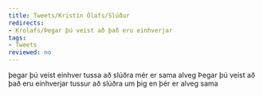 ```yaml
---
title: Tweets/Kristín Ólafs/Slúður
redirects:
- Krolafs/Þegar þú veist að það eru einhverjar
tags:
- Tweets
reviewed: no
---
```

<vocabulary>
þegar
þú veist
einhver
tussa
að slúðra
mér er sama
alveg
</vocabulary>
<Tweet
data-translate="true"audio="FoRe.mp3"
photo1="Tweet-krolafs-qvk4l4.jpg"
photo2="Tweet-krolafs-1g6gtyg.jpg"
id="839796729511804928"
date="1489058117000"
favorites="132"
user_name="Kristín Ólafsdóttir"
handle="krolafs"
user_picture="Tweet-krolafs-wlyfer.jpg"
verified=""
>Þegar þú veist að það eru einhverjar tussur að slúðra um þig en þér er alveg sama</Tweet>
